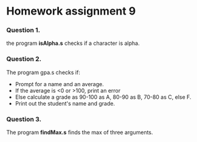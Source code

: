 # Homework assignment 9

### Question 1.
the program **isAlpha.s** checks if a character is alpha.

### Question 2.

The program gpa.s checks if:
- Prompt for a name and an average.
- If the average is <0 or >100,  print an error
- Else calculate a grade as 90-100 as A, 80-90 as B, 70-80 as C, else F.
- Print out the student's name and grade.

### Question 3.
The program **findMax.s** finds the max of three arguments.
